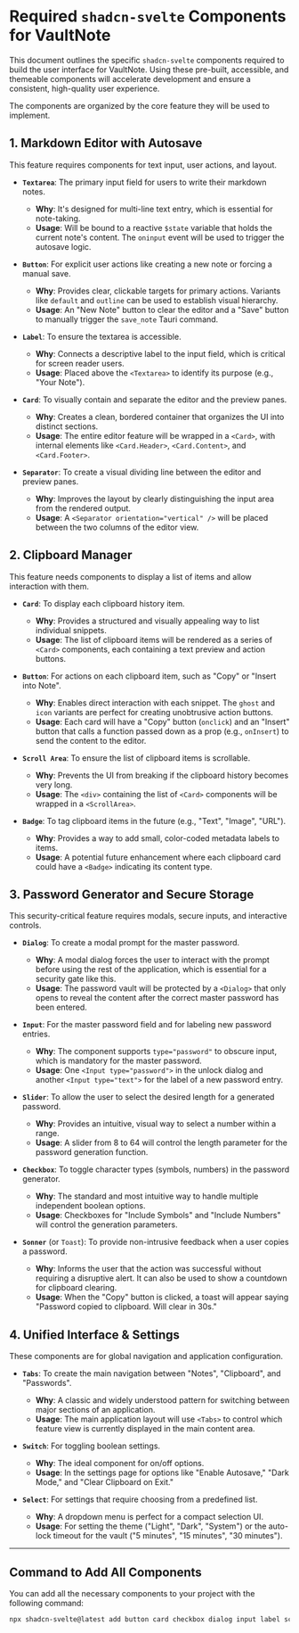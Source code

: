 # Required `shadcn-svelte` Components for VaultNote

This document outlines the specific `shadcn-svelte` components required to build the user interface for VaultNote. Using these pre-built, accessible, and themeable components will accelerate development and ensure a consistent, high-quality user experience.

The components are organized by the core feature they will be used to implement.

## 1. Markdown Editor with Autosave

This feature requires components for text input, user actions, and layout.

-   **`Textarea`**: The primary input field for users to write their markdown notes.
    -   **Why**: It's designed for multi-line text entry, which is essential for note-taking.
    -   **Usage**: Will be bound to a reactive `$state` variable that holds the current note's content. The `oninput` event will be used to trigger the autosave logic.

-   **`Button`**: For explicit user actions like creating a new note or forcing a manual save.
    -   **Why**: Provides clear, clickable targets for primary actions. Variants like `default` and `outline` can be used to establish visual hierarchy.
    -   **Usage**: An "New Note" button to clear the editor and a "Save" button to manually trigger the `save_note` Tauri command.

-   **`Label`**: To ensure the textarea is accessible.
    -   **Why**: Connects a descriptive label to the input field, which is critical for screen reader users.
    -   **Usage**: Placed above the `<Textarea>` to identify its purpose (e.g., "Your Note").

-   **`Card`**: To visually contain and separate the editor and the preview panes.
    -   **Why**: Creates a clean, bordered container that organizes the UI into distinct sections.
    -   **Usage**: The entire editor feature will be wrapped in a `<Card>`, with internal elements like `<Card.Header>`, `<Card.Content>`, and `<Card.Footer>`.

-   **`Separator`**: To create a visual dividing line between the editor and preview panes.
    -   **Why**: Improves the layout by clearly distinguishing the input area from the rendered output.
    -   **Usage**: A `<Separator orientation="vertical" />` will be placed between the two columns of the editor view.

## 2. Clipboard Manager

This feature needs components to display a list of items and allow interaction with them.

-   **`Card`**: To display each clipboard history item.
    -   **Why**: Provides a structured and visually appealing way to list individual snippets.
    -   **Usage**: The list of clipboard items will be rendered as a series of `<Card>` components, each containing a text preview and action buttons.

-   **`Button`**: For actions on each clipboard item, such as "Copy" or "Insert into Note".
    -   **Why**: Enables direct interaction with each snippet. The `ghost` and `icon` variants are perfect for creating unobtrusive action buttons.
    -   **Usage**: Each card will have a "Copy" button (`onclick`) and an "Insert" button that calls a function passed down as a prop (e.g., `onInsert`) to send the content to the editor.

-   **`Scroll Area`**: To ensure the list of clipboard items is scrollable.
    -   **Why**: Prevents the UI from breaking if the clipboard history becomes very long.
    -   **Usage**: The `<div>` containing the list of `<Card>` components will be wrapped in a `<ScrollArea>`.

-   **`Badge`**: To tag clipboard items in the future (e.g., "Text", "Image", "URL").
    -   **Why**: Provides a way to add small, color-coded metadata labels to items.
    -   **Usage**: A potential future enhancement where each clipboard card could have a `<Badge>` indicating its content type.

## 3. Password Generator and Secure Storage

This security-critical feature requires modals, secure inputs, and interactive controls.

-   **`Dialog`**: To create a modal prompt for the master password.
    -   **Why**: A modal dialog forces the user to interact with the prompt before using the rest of the application, which is essential for a security gate like this.
    -   **Usage**: The password vault will be protected by a `<Dialog>` that only opens to reveal the content after the correct master password has been entered.

-   **`Input`**: For the master password field and for labeling new password entries.
    -   **Why**: The component supports `type="password"` to obscure input, which is mandatory for the master password.
    -   **Usage**: One `<Input type="password">` in the unlock dialog and another `<Input type="text">` for the label of a new password entry.

-   **`Slider`**: To allow the user to select the desired length for a generated password.
    -   **Why**: Provides an intuitive, visual way to select a number within a range.
    -   **Usage**: A slider from 8 to 64 will control the length parameter for the password generation function.

-   **`Checkbox`**: To toggle character types (symbols, numbers) in the password generator.
    -   **Why**: The standard and most intuitive way to handle multiple independent boolean options.
    -   **Usage**: Checkboxes for "Include Symbols" and "Include Numbers" will control the generation parameters.

-   **`Sonner`** (or `Toast`): To provide non-intrusive feedback when a user copies a password.
    -   **Why**: Informs the user that the action was successful without requiring a disruptive alert. It can also be used to show a countdown for clipboard clearing.
    -   **Usage**: When the "Copy" button is clicked, a toast will appear saying "Password copied to clipboard. Will clear in 30s."

## 4. Unified Interface & Settings

These components are for global navigation and application configuration.

-   **`Tabs`**: To create the main navigation between "Notes", "Clipboard", and "Passwords".
    -   **Why**: A classic and widely understood pattern for switching between major sections of an application.
    -   **Usage**: The main application layout will use `<Tabs>` to control which feature view is currently displayed in the main content area.

-   **`Switch`**: For toggling boolean settings.
    -   **Why**: The ideal component for on/off options.
    -   **Usage**: In the settings page for options like "Enable Autosave," "Dark Mode," and "Clear Clipboard on Exit."

-   **`Select`**: For settings that require choosing from a predefined list.
    -   **Why**: A dropdown menu is perfect for a compact selection UI.
    -   **Usage**: For setting the theme ("Light", "Dark", "System") or the auto-lock timeout for the vault ("5 minutes", "15 minutes", "30 minutes").

---

## Command to Add All Components

You can add all the necessary components to your project with the following command:

```bash
npx shadcn-svelte@latest add button card checkbox dialog input label scroll-area select separator slider sonner switch tabs textarea
```
